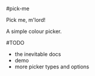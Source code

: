 #pick-me

Pick me, m'lord!

A simple colour picker.

#TODO
- the inevitable docs
- demo
- more picker types and options